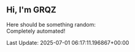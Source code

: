 ## Hi, I'm GRQZ
Here should be something random:  
Completely automated!

Last Update: 2025-07-01 06:17:11.196867+00:00
